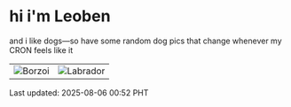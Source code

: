 # hi i'm Leoben

and i like dogs—so have some random dog pics that change whenever my CRON feels like it

|  |  |
|--------|----------|
| ![Borzoi](https://random-dog-vercel.vercel.app/api/random-borzoi?v=1754412767) | ![Labrador](https://random-dog-vercel.vercel.app/api/random-labrador?v=1754412767) |

Last updated: 2025-08-06 00:52 PHT
